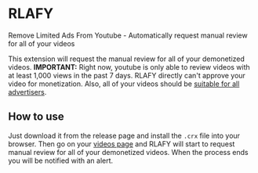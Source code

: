 # RLAFY
Remove Limited Ads From Youtube - Automatically request manual review for all of your videos

This extension will request the manual review for all of your demonetized videos. **IMPORTANT:** Right now, youtube is only able to review videos with at least 1,000 views in the past 7 days. RLAFY directly can't approve your video for monetization. Also, all of your videos should be [suitable for all advertisers](https://support.google.com/youtube/answer/6162278).

## How to use
Just download it from the release page and install the `.crx` file into your browser. Then go on your [videos page](https://www.youtube.com/my_videos?o=U&pi=1) and RLAFY will start to request manual review for all of your demonetized videos. When the process ends you will be notified with an alert.

